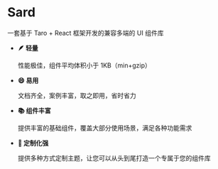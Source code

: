 <div class="home">
  <div class="jumbotron">
    <div class="logo-img">
      <img src="https://unpkg.com/@sard/assets@1.2.0/images/logo.svg" alt="" />
    </div>
    <h1 class="logo-name">Sard</h1>
    <p class="description">一套基于 Taro + React 框架开发的兼容多端的 UI 组件库</p>
  </div>
  <div class="feature">
    <ul>
      <li>
        <strong>🪶 轻量</strong>
        <p>性能极佳，组件平均体积小于 1KB（min+gzip）</p>
      </li>
      <li>
        <strong>😄 易用</strong>
        <p>文档齐全，案例丰富，取之即用，省时省力</p>
      </li>
      <li>
        <strong>📚 组件丰富</strong>
        <p>提供丰富的基础组件，覆盖大部分使用场景，满足各种功能需求</p>
      </li>
      <li>
        <strong>🧩 定制化强</strong>
        <p>提供多种方式定制主题，让您可以从头到尾打造一个专属于您的组件库</p>
      </li>
    </ul>
  </div>
</div>
